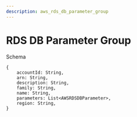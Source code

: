 ```yaml
---
description: aws_rds_db_parameter_group
---
```


# RDS DB Parameter Group

Schema
```
{
	accountId: String,
	arn: String,
	description: String,
	family: String,
	name: String,
	parameters: List<AWSRDSDBParameter>,
	region: String,
}
```
